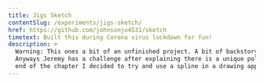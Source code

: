 ```yaml
---
title: Jigs Sketch
contentSlug: /experiments/jigs-sketch/
href: https://github.com/johnsonjo4531/sketch
timetext: Built this during Corona virus lockdown for fun!
description: >
  Warning: This ones a bit of an unfinished project. A bit of backstory on this project: I was starting to read the book A Programmer's Introduction to Mathematics by Jeremy Kuhn (great book by the way haven't finished it yet but got through atleast the first two maybe three chapters so far).
  Anyways Jeremy has a challenge after explaining there is a unique polynomial that there is a unique degree n polynomial that goes through n+1 points. He gives the equation as well as pseudo code for writing your own way to find the polynomial. After writing the code and looking at one of the exercises in the
  end of the chapter I decided to try and use a spline in a drawing application. Anyways long story short I ended up using a Catmull-Rom Spline which is really excellent for getting a smooth curve through a small amount of points. By the way Jigs is my nickname.
---
```

    
